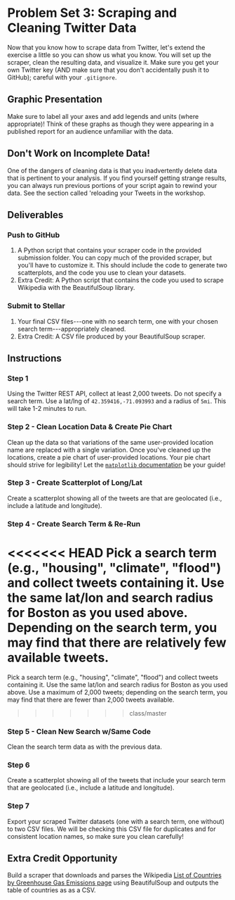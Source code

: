 # Problem Set 3: Scraping and Cleaning Twitter Data

Now that you know how to scrape data from Twitter, let's extend the exercise a little so you can show us what you know. You will set up the scraper, clean the resulting data, and visualize it. Make sure you get your own Twitter key (AND make sure that you don't accidentally push it to GitHub); careful with your `.gitignore`.

## Graphic Presentation

Make sure to label all your axes and add legends and units (where appropriate)! Think of these graphs as though they were appearing in a published report for an audience unfamiliar with the data.

## Don't Work on Incomplete Data!

One of the dangers of cleaning data is that you inadvertently delete data that is pertinent to your analysis. If you find yourself getting strange results, you can always run previous portions of your script again to rewind your data. See the section called 'reloading your Tweets in the workshop.

## Deliverables

### Push to GitHub

1. A Python script that contains your scraper code in the provided submission folder. You can copy much of the provided scraper, but you'll have to customize it. This should include the code to generate two scatterplots, and the code you use to clean your datasets.
2. Extra Credit: A Python script that contains the code you used to scrape Wikipedia with the BeautifulSoup library.

### Submit to Stellar

1. Your final CSV files---one with no search term, one with your chosen search term---appropriately cleaned.
2. Extra Credit: A CSV file produced by your BeautifulSoup scraper.

## Instructions

### Step 1

Using the Twitter REST API, collect at least 2,000 tweets. Do not specify a search term. Use a lat/lng of `42.359416,-71.093993` and a radius of `5mi`. This will take 1-2 minutes to run.

### Step 2 - Clean Location Data & Create Pie Chart

Clean up the data so that variations of the same user-provided location name are replaced with a single variation. Once you've cleaned up the locations, create a pie chart of user-provided locations. Your pie chart should strive for legibility! Let the [`matplotlib` documentation](https://matplotlib.org/api/_as_gen/matplotlib.axes.Axes.pie.html) be your guide!

### Step 3 - Create Scatterplot of Long/Lat

Create a scatterplot showing all of the tweets are that are geolocated (i.e., include a latitude and longitude).

### Step 4 - Create Search Term & Re-Run

<<<<<<< HEAD
Pick a search term (e.g., "housing", "climate", "flood") and collect tweets containing it. Use the same lat/lon and search radius for Boston as you used above. Depending on the search term, you may find that there are relatively few available tweets.
=======
Pick a search term (e.g., "housing", "climate", "flood") and collect tweets containing it. Use the same lat/lon and search radius for Boston as you used above. Use a maximum of 2,000 tweets; depending on the search term, you may find that there are fewer than 2,000 tweets available.
>>>>>>> class/master

### Step 5 - Clean New Search w/Same Code

Clean the search term data as with the previous data.

### Step 6

Create a scatterplot showing all of the tweets that include your search term that are geolocated (i.e., include a latitude and longitude).

### Step 7

Export your scraped Twitter datasets (one with a search term, one without) to two CSV files. We will be checking this CSV file for duplicates and for consistent location names, so make sure you clean carefully!

## Extra Credit Opportunity

Build a scraper that downloads and parses the Wikipedia [List of Countries by Greenhouse Gas Emissions page](https://en.wikipedia.org/wiki/List_of_countries_by_greenhouse_gas_emissions) using BeautifulSoup and outputs the table of countries as as a CSV.
